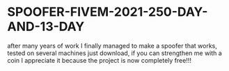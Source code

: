 # SPOOFER-FIVEM-2021-250-DAY-AND-13-DAY
after many years of work I finally managed to make a spoofer that works, tested on several machines just download, if you can strengthen me with a coin I appreciate it because the project is now completely free!!!
